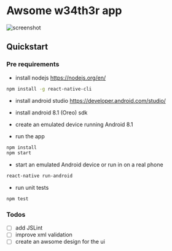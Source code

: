 # Awsome w34th3r app
![screenshot](https://bitbucket.org/Scubadjn/weather/raw/864fb047e35f101c59924a518d180a6b0b9b7189/screenshot.png)
## Quickstart

### Pre requirements  
 * install nodejs https://nodejs.org/en/
```bash
npm install -g react-native-cli
```
 * install android studio https://developer.android.com/studio/
 * install android 8.1 (Oreo) sdk
 * create an emulated device running Android 8.1

 * run the app
```bash
npm install
npm start
```
* start an emulated Android device or run in on a real phone
```bash
react-native run-android
```

 * run unit tests
```bash
npm test
```

### Todos
- [ ] add JSLint
- [ ] improve xml validation
- [ ] create an awsome design for the ui